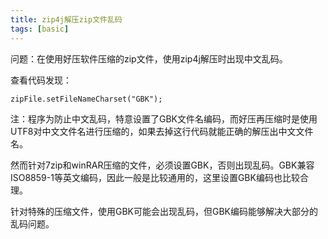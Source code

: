 ```yaml
---
title: zip4j解压zip文件乱码
tags: [basic]
---
```


问题：在使用好压软件压缩的zip文件，使用zip4j解压时出现中文乱码。

查看代码发现：

```
zipFile.setFileNameCharset("GBK");
```

注：程序为防止中文乱码，特意设置了GBK文件名编码，而好压再压缩时是使用UTF8对中文文件名进行压缩的，如果去掉这行代码就能正确的解压出中文文件名。

然而针对7zip和winRAR压缩的文件，必须设置GBK，否则出现乱码。GBK兼容ISO8859-1等英文编码，因此一般是比较通用的，这里设置GBK编码也比较合理。

针对特殊的压缩文件，使用GBK可能会出现乱码，但GBK编码能够解决大部分的乱码问题。
